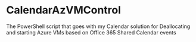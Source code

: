 # CalendarAzVMControl
The PowerShell script that goes with my Calendar solution for Deallocating and starting Azure VMs based on Office 365 Shared Calendar events
